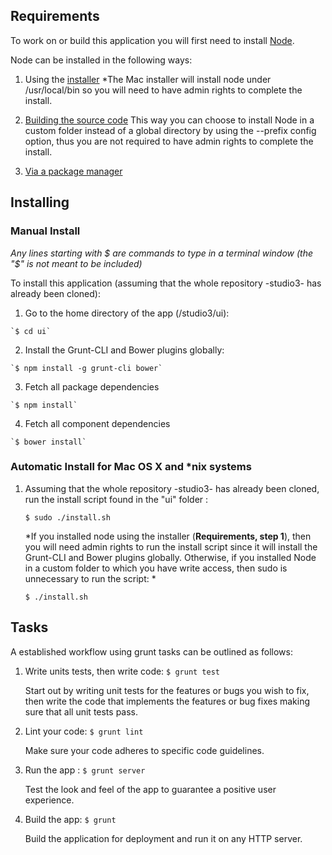 
Requirements
------------

To work on or build this application you will first need to install [Node](http://nodejs.org/).

Node can be installed in the following ways:

1.   Using the [installer](http://nodejs.org/download/)
     *The Mac installer will install node under /usr/local/bin so you will need to have admin rights to complete the install.

2.   [Building the source code](https://github.com/joyent/node/wiki/Installation)
     This way you can choose to install Node in a custom folder instead of a global directory by using the --prefix config option, thus you are not required to have admin rights to complete the install.

3.   [Via a package manager](https://github.com/joyent/node/wiki/Installing-Node.js-via-package-manager)

Installing
----------

### Manual Install

*Any lines starting with $ are commands to type in a terminal window (the "$" is not meant to be included)*

To install this application (assuming that the whole repository -studio3- has already been cloned):

1.   Go to the home directory of the app (/studio3/ui):

    `$ cd ui`

2.   Install the Grunt-CLI and Bower plugins globally:

    `$ npm install -g grunt-cli bower`

3.   Fetch all package dependencies

    `$ npm install`

4.   Fetch all component dependencies

    `$ bower install`


### Automatic Install for Mac OS X and *nix systems

1.  Assuming that the whole repository -studio3- has already been cloned, run the install script found in the "ui" folder :

    `$ sudo ./install.sh`

    *If you installed node using the installer (**Requirements, step 1**), then you will need admin rights to run the install script since it will install the Grunt-CLI and Bower plugins globally. Otherwise, if you installed Node in a custom folder to which you have write access, then sudo is unnecessary to run the script: *

    `$ ./install.sh`

Tasks
-----

A established workflow using grunt tasks can be outlined as follows:

1.    Write units tests, then write code: `$ grunt test`
       
       Start out by writing unit tests for the features or bugs you wish to fix, then write the code that implements the features or bug fixes making sure that all unit tests pass.

2.    Lint your code: `$ grunt lint`
       
       Make sure your code adheres to specific code guidelines.

3.    Run the app : `$ grunt server`
       
       Test the look and feel of the app to guarantee a positive user experience.

4.    Build the app: `$ grunt`
       
       Build the application for deployment and run it on any HTTP server.